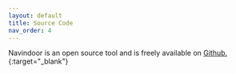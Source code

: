```yaml
---
layout: default
title: Source Code
nav_order: 4
---
```


Navindoor is an open source tool and is freely available on [Github.]({{site.github_url}}){:target="_blank"}